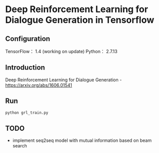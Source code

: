 # Deep Reinforcement Learning for Dialogue Generation in Tensorflow

## Configuration
TensorFlow： 1.4 (working on update)
Python： 2.7.13

## Introduction
Deep Reinforcement Learning for Dialogue Generation - https://arxiv.org/abs/1606.01541

## Run 

```sh
python grl_train.py
```

## TODO
* implement seq2seq model with mutual information based on beam search